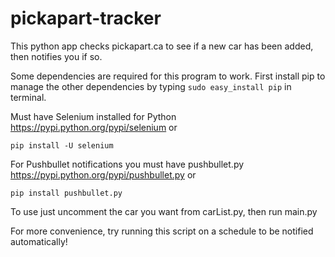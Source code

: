# pickapart-tracker
This python app checks pickapart.ca to see if a new car has been added, then notifies you if so.

Some dependencies are required for this program to work. First install pip to manage the other dependencies by typing `sudo easy_install pip` in terminal.

Must have Selenium installed for Python
https://pypi.python.org/pypi/selenium
or

```
pip install -U selenium
```

For Pushbullet notifications you must have pushbullet.py
https://pypi.python.org/pypi/pushbullet.py
or

```
pip install pushbullet.py
```


To use just uncomment the car you want from carList.py, then run main.py

For more convenience, try running this script on a schedule to be notified automatically!
